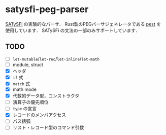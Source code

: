 # satysfi-peg-parser

[SATySFi](https://github.com/gfngfn/SATySFi) の実験的なパーサ．
Rust製のPEGパーサジェネレータである [pest](https://github.com/pest-parser/pest) を使用しています．
SATySFi の文法の一部のみサポートしています．

## TODO

- [ ] `let-mutable`/`let-rec`/`let-inline`/`let-math`
- [ ] module, struct
- [x] ヘッダ
- [x] `if` 式
- [x] `match` 式
- [x] math mode
- [x] 代数的データ型，コンストラクタ
- [ ] 演算子の優先順位
- [ ] `type` の宣言
- [x] レコードのメンバアクセス
- [ ] パス括弧
- [ ] リスト・レコード型のコマンド引数
